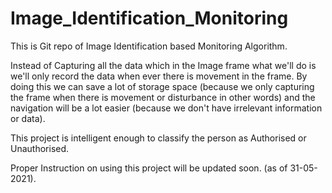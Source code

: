 # Image_Identification_Monitoring
This is Git repo of Image Identification based Monitoring Algorithm.

Instead of Capturing all the data which in the Image frame what we'll do is we'll only record the data when ever there is movement in the frame. By doing this we can save a lot of storage space (because we only capturing the frame when there is movement or disturbance in other words) and the navigation will be a lot easier (because we don't have irrelevant information or data).

This project is intelligent enough to classify the person as Authorised or Unauthorised.


Proper Instruction on using this project will be updated soon. (as of 31-05-2021).
